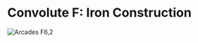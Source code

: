 # Convolute F: Iron Construction
![Arcades F6,2](https://user-images.githubusercontent.com/36647441/145731291-b90ca211-37f3-483f-9155-48a8ce82cc5b.jpg)
